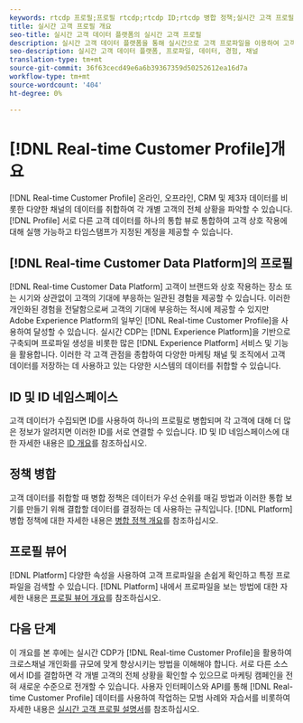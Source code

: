 ```yaml
---
keywords: rtcdp 프로필;프로필 rtcdp;rtcdp ID;rtcdp 병합 정책;실시간 고객 프로필
title: 실시간 고객 프로필 개요
seo-title: 실시간 고객 데이터 플랫폼의 실시간 고객 프로필
description: 실시간 고객 데이터 플랫폼을 통해 실시간으로 고객 프로파일을 이용하여 고객에게 연관성 있고 일관성 있는 경험을 제공하는 방법을 살펴볼 수 있습니다.
seo-description: 실시간 고객 데이터 플랫폼, 프로파일, 데이터, 경험, 채널
translation-type: tm+mt
source-git-commit: 36f63cecd49e6a6b39367359d50252612ea16d7a
workflow-type: tm+mt
source-wordcount: '404'
ht-degree: 0%

---
```



# [!DNL Real-time Customer Profile]개요

[!DNL Real-time Customer Profile] 온라인, 오프라인, CRM 및 제3자 데이터를 비롯한 다양한 채널의 데이터를 취합하여 각 개별 고객의 전체 상황을 파악할 수 있습니다. [!DNL Profile] 서로 다른 고객 데이터를 하나의 통합 뷰로 통합하여 고객 상호 작용에 대해 실행 가능하고 타임스탬프가 지정된 계정을 제공할 수 있습니다.

## [!DNL Real-time Customer Data Platform]의 프로필

[!DNL Real-time Customer Data Platform] 고객이 브랜드와 상호 작용하는 장소 또는 시기와 상관없이 고객의 기대에 부응하는 일관된 경험을 제공할 수 있습니다. 이러한 개인화된 경험을 전달함으로써 고객의 기대에 부응하는 적시에 제공할 수 있지만 Adobe Experience Platform의 일부인 [!DNL Real-time Customer Profile]을 사용하여 달성할 수 있습니다. 실시간 CDP는 [!DNL Experience Platform]을 기반으로 구축되며 프로파일 생성을 비롯한 많은 [!DNL Experience Platform] 서비스 및 기능을 활용합니다. 이러한 각 고객 관점을 종합하여 다양한 마케팅 채널 및 조직에서 고객 데이터를 저장하는 데 사용하고 있는 다양한 시스템의 데이터를 취합할 수 있습니다.

## ID 및 ID 네임스페이스

고객 데이터가 수집되면 ID를 사용하여 하나의 프로필로 병합되며 각 고객에 대해 더 많은 정보가 알려지면 이러한 ID를 서로 연결할 수 있습니다. ID 및 ID 네임스페이스에 대한 자세한 내용은 [ID 개요](/help/rtcdp/profile/identities-overview.md)를 참조하십시오.

## 정책 병합

고객 데이터를 취합할 때 병합 정책은 데이터가 우선 순위를 매길 방법과 이러한 통합 보기를 만들기 위해 결합할 데이터를 결정하는 데 사용하는 규칙입니다. [!DNL Platform] 병합 정책에 대한 자세한 내용은 [병합 정책 개요](/help/rtcdp/profile/merge-policies.md)를 참조하십시오.

## 프로필 뷰어

[!DNL Platform] 다양한 속성을 사용하여 고객 프로파일을 손쉽게 확인하고 특정 프로파일을 검색할 수 있습니다. [!DNL Platform] 내에서 프로파일을 보는 방법에 대한 자세한 내용은 [프로필 뷰어 개요](/help/rtcdp/profile/profile-viewer.md)를 참조하십시오.

## 다음 단계

이 개요를 본 후에는 실시간 CDP가 [!DNL Real-time Customer Profile]을 활용하여 크로스채널 개인화를 규모에 맞게 향상시키는 방법을 이해해야 합니다. 서로 다른 소스에서 ID를 결합하면 각 개별 고객의 전체 상황을 확인할 수 있으므로 마케팅 캠페인을 전혀 새로운 수준으로 전개할 수 있습니다. 사용자 인터페이스와 API를 통해 [!DNL Real-time Customer Profile] 데이터를 사용하여 작업하는 모범 사례와 자습서를 비롯하여 자세한 내용은 [실시간 고객 프로필 설명서](../../profile/home.md)를 참조하십시오.